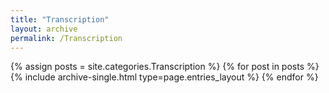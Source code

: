```yaml
---
title: "Transcription"
layout: archive
permalink: /Transcription
---
```



{% assign posts = site.categories.Transcription %}
{% for post in posts %} {% include archive-single.html type=page.entries_layout %} {% endfor %}